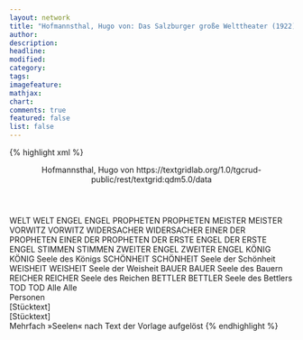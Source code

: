 ```yaml
---
layout: network
title: "Hofmannsthal, Hugo von: Das Salzburger große Welttheater (1922)"
author:
description:
headline:
modified:
category:
tags:
imagefeature:
mathjax:
chart:
comments: true
featured: false
list: false
---
```

{% highlight xml %}
<?xml-model href="https://raw.githubusercontent.com/DLiNa/project/master/rules/lina.rnc"?><?xml-model href="https://raw.githubusercontent.com/DLiNa/project/master/rules/lina.sch"?>
<play xmlns="http://lina.digital">
  <header>
    <title>Das Salzburger große Welttheater</title>
    <subtitle/>
    <genretitle/>
    <author>Hofmannsthal, Hugo von</author>
    <date when="1922" type="premiere"/>
    <date when="1929" type="print"/>
    <source>https://textgridlab.org/1.0/tgcrud-public/rest/textgrid:qdm5.0/data</source>
  </header>
  <personae>
    <character>
      <name>WELT</name>
      <alias xml:id="welt">
        <name>WELT</name>
      </alias>
    </character>
    <character>
      <name>ENGEL</name>
      <alias xml:id="engel">
        <name>ENGEL</name>
      </alias>
    </character>
    <character>
      <name>PROPHETEN</name>
      <alias xml:id="propheten">
        <name>PROPHETEN</name>
      </alias>
    </character>
    <character>
      <name>MEISTER</name>
      <alias xml:id="meister">
        <name>MEISTER</name>
      </alias>
    </character>
    <character>
      <name>VORWITZ</name>
      <alias xml:id="vorwitz">
        <name>VORWITZ</name>
      </alias>
    </character>
    <character>
      <name>WIDERSACHER</name>
      <alias xml:id="widersacher">
        <name>WIDERSACHER</name>
      </alias>
    </character>
    <character>
      <name>EINER DER PROPHETEN</name>
      <alias xml:id="einer_der_propheten">
        <name>EINER DER PROPHETEN</name>
      </alias>
    </character>
    <character>
      <name>DER ERSTE ENGEL</name>
      <alias xml:id="der_erste_engel">
        <name>DER ERSTE ENGEL</name>
      </alias>
    </character>
    <character>
      <name>STIMMEN</name>
      <alias xml:id="stimmen">
        <name>STIMMEN</name>
      </alias>
    </character>
    <character>
      <name>ZWEITER ENGEL</name>
      <alias xml:id="zweiter_engel">
        <name>ZWEITER ENGEL</name>
      </alias>
    </character>
    <character>
      <name>KÖNIG</name>
      <alias xml:id="könig">
        <name>KÖNIG</name>
      </alias>
      <alias xml:id="könig_seele">
        <name>Seele des Königs</name>
      </alias>
    </character>
    <character>
      <name>SCHÖNHEIT</name>
      <alias xml:id="schönheit">
        <name>SCHÖNHEIT</name>
      </alias>
      <alias xml:id="schönheit_seele">
        <name>Seele der Schönheit</name>
      </alias>
    </character>
    <character>
      <name>WEISHEIT</name>
      <alias xml:id="weisheit">
        <name>WEISHEIT</name>
      </alias>
      <alias xml:id="weisheit_seele">
        <name>Seele der Weisheit</name>
      </alias>
    </character>
    <character>
      <name>BAUER</name>
      <alias xml:id="bauer">
        <name>BAUER</name>
      </alias>
    	<alias xml:id="bauer_seele">
    		<name>Seele des Bauern</name>
    	</alias>
    </character>
    <character>
      <name>REICHER</name>
      <alias xml:id="reicher">
        <name>REICHER</name>
      </alias>
      <alias xml:id="reicher_seele">
        <name>Seele des Reichen</name>
      </alias>
    </character>
    <character>
      <name>BETTLER</name>
      <alias xml:id="bettler">
        <name>BETTLER</name>
      </alias>
      <alias xml:id="bettler_seele">
        <name>Seele des Bettlers</name>
      </alias>
    </character>
    <character>
      <name>TOD</name>
      <alias xml:id="tod">
        <name>TOD</name>
      </alias>
    </character>
  	<character>
  		<name>Alle</name>
  		<alias xml:id="alle">
  			<name>Alle</name>
  		</alias>
  	</character>
  </personae>
  <text>
    <div>
      <head>Personen</head>
    </div>
    <div>
      <head>[Stücktext]</head>
      <div>
        <head>[Stücktext]</head>
        <sp who="#welt">
          <amount n="37" unit="speech_acts"/>
          <amount n="1066" unit="words"/>
          <amount n="43" unit="lines"/>
          <amount n="5886" unit="chars"/>
        </sp>
        <sp who="#engel">
          <amount n="35" unit="speech_acts"/>
          <amount n="806" unit="words"/>
          <amount n="46" unit="lines"/>
          <amount n="4438" unit="chars"/>
        </sp>
        <sp who="#propheten">
          <amount n="2" unit="speech_acts"/>
          <amount n="24" unit="words"/>
          <amount n="2" unit="lines"/>
          <amount n="133" unit="chars"/>
        </sp>
        <sp who="#meister">
          <amount n="13" unit="speech_acts"/>
          <amount n="330" unit="words"/>
          <amount n="6" unit="lines"/>
          <amount n="1750" unit="chars"/>
        </sp>
        <sp who="#vorwitz">
          <amount n="28" unit="speech_acts"/>
          <amount n="581" unit="words"/>
          <amount n="23" unit="lines"/>
          <amount n="3189" unit="chars"/>
        </sp>
        <sp who="#widersacher">
          <amount n="22" unit="speech_acts"/>
          <amount n="608" unit="words"/>
          <amount n="43" unit="lines"/>
          <amount n="3453" unit="chars"/>
        </sp>
        <sp who="#einer_der_propheten">
          <amount n="1" unit="speech_acts"/>
          <amount n="53" unit="words"/>
          <amount n="265" unit="chars"/>
        </sp>
        <sp who="#der_erste_engel">
          <amount n="2" unit="speech_acts"/>
          <amount n="150" unit="words"/>
          <amount n="1" unit="lines"/>
          <amount n="829" unit="chars"/>
        </sp>
        <sp who="#stimmen">
          <amount n="1" unit="speech_acts"/>
          <amount n="6" unit="words"/>
          <amount n="1" unit="lines"/>
          <amount n="27" unit="chars"/>
        </sp>
        <sp who="#zweiter_engel">
          <amount n="4" unit="speech_acts"/>
          <amount n="47" unit="words"/>
          <amount n="4" unit="lines"/>
          <amount n="260" unit="chars"/>
        </sp>
        <sp who="#bettler_seele">
          <amount n="19" unit="speech_acts"/>
          <amount n="451" unit="words"/>
          <amount n="11" unit="lines"/>
          <amount n="2420" unit="chars"/>
        </sp>
        <sp who="#könig">
          <amount n="21" unit="speech_acts"/>
          <amount n="767" unit="words"/>
          <amount n="103" unit="lines"/>
          <amount n="4164" unit="chars"/>
        </sp>
        <sp who="#schönheit">
          <amount n="27" unit="speech_acts"/>
          <amount n="671" unit="words"/>
          <amount n="94" unit="lines"/>
          <amount n="3453" unit="chars"/>
        </sp>
        <sp who="#weisheit">
          <amount n="60" unit="speech_acts"/>
          <amount n="1112" unit="words"/>
          <amount n="157" unit="lines"/>
          <amount n="5920" unit="chars"/>
        </sp>
        <sp who="#bauer">
          <amount n="43" unit="speech_acts"/>
          <amount n="1010" unit="words"/>
          <amount n="131" unit="lines"/>
          <amount n="5270" unit="chars"/>
        </sp>
        <sp who="#reicher">
          <amount n="32" unit="speech_acts"/>
          <amount n="1177" unit="words"/>
          <amount n="163" unit="lines"/>
          <amount n="6445" unit="chars"/>
        </sp>
        <sp who="#bettler">
          <amount n="73" unit="speech_acts"/>
          <amount n="2042" unit="words"/>
          <amount n="272" unit="lines"/>
          <amount n="10634" unit="chars"/>
        </sp>
        <sp who="#alle">
          <amount n="1" unit="speech_acts"/>
          <amount n="11" unit="words"/>
          <amount n="1" unit="lines"/>
          <amount n="53" unit="chars"/>
        </sp>
        <sp who="#alle">
          <amount n="1" unit="speech_acts"/>
          <amount n="11" unit="words"/>
          <amount n="2" unit="lines"/>
          <amount n="63" unit="chars"/>
        </sp>
        <sp who="#tod">
          <amount n="18" unit="speech_acts"/>
          <amount n="184" unit="words"/>
          <amount n="23" unit="lines"/>
          <amount n="904" unit="chars"/>
        </sp>
        <sp who="#könig_seele">
          <amount n="1" unit="speech_acts"/>
          <amount n="2" unit="words"/>
          <amount n="1" unit="lines"/>
          <amount n="8" unit="chars"/>
        </sp>
        <sp who="#weisheit_seele">
          <amount n="1" unit="speech_acts"/>
          <amount n="2" unit="words"/>
          <amount n="1" unit="lines"/>
          <amount n="9" unit="chars"/>
        </sp>
        <sp who="#reicher_seele">
          <amount n="1" unit="speech_acts"/>
          <amount n="6" unit="words"/>
          <amount n="1" unit="lines"/>
          <amount n="37" unit="chars"/>
        </sp>
        <sp who="#bettler_seele">
          <amount n="1" unit="speech_acts"/>
          <amount n="6" unit="words"/>
          <amount n="1" unit="lines"/>
          <amount n="39" unit="chars"/>
        </sp>
        <sp who="#bauer_seele #schönheit_seele">
          <amount n="1" unit="speech_acts"/>
          <amount n="4" unit="words"/>
          <amount n="1" unit="lines"/>
          <amount n="18" unit="chars"/>
        </sp>
        <sp who="#weisheit_seele #bettler_seele">
          <amount n="1" unit="speech_acts"/>
          <amount n="3" unit="words"/>
          <amount n="1" unit="lines"/>
          <amount n="19" unit="chars"/>
        </sp>
      </div>
    </div>
  </text>
  <documentation>
    <change n="1" who="dariokampkaspar">
      <path/>
      <orig/>
      <comment>Mehrfach »Seelen« nach Text der Vorlage aufgelöst</comment>
    </change>
  </documentation>
</play>
{% endhighlight %}